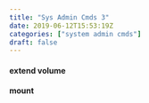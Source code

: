 ```yaml
---
title: "Sys Admin Cmds 3"
date: 2019-06-12T15:53:19Z
categories: ["system admin cmds"]
draft: false
---
```


#### extend volume

#### mount

